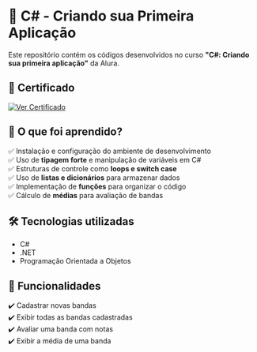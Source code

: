 # 🚀 C# - Criando sua Primeira Aplicação  

Este repositório contém os códigos desenvolvidos no curso **"C#: Criando sua primeira aplicação"** da Alura.  

## 📜 Certificado  
[![Ver Certificado](link-do-certificado)](link-do-certificado)  

## 🚀 O que foi aprendido?
✅ Instalação e configuração do ambiente de desenvolvimento  
✅ Uso de **tipagem forte** e manipulação de variáveis em C#  
✅ Estruturas de controle como **loops e switch case**  
✅ Uso de **listas e dicionários** para armazenar dados  
✅ Implementação de **funções** para organizar o código  
✅ Cálculo de **médias** para avaliação de bandas  

## 🛠 Tecnologias utilizadas
- C#
- .NET
- Programação Orientada a Objetos  

## 📂 Funcionalidades
✔️ Cadastrar novas bandas  
✔️ Exibir todas as bandas cadastradas  
✔️ Avaliar uma banda com notas  
✔️ Exibir a média de uma banda  